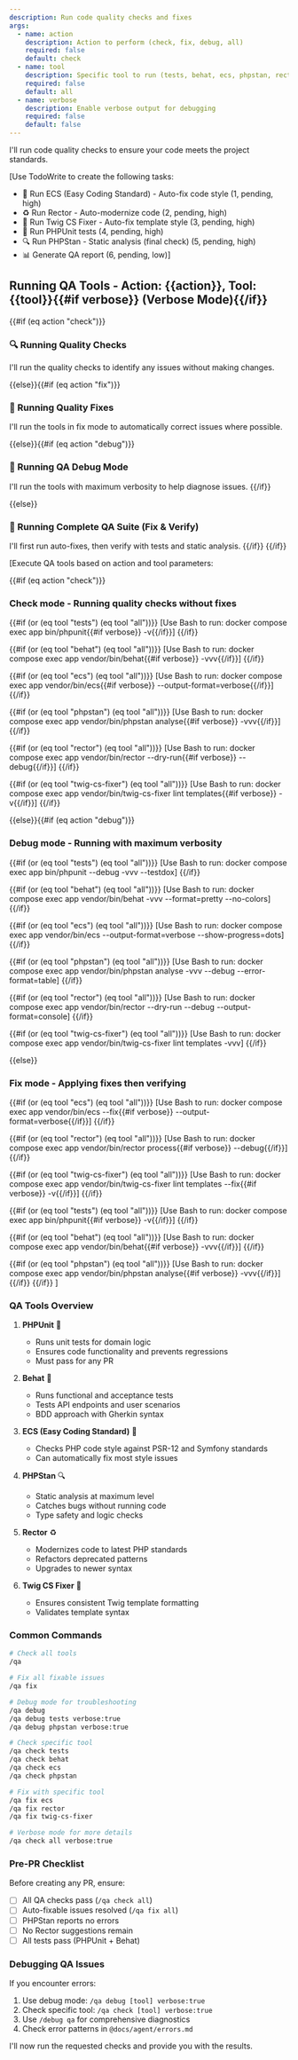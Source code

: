 ```yaml
---
description: Run code quality checks and fixes
args:
  - name: action
    description: Action to perform (check, fix, debug, all)
    required: false
    default: check
  - name: tool
    description: Specific tool to run (tests, behat, ecs, phpstan, rector, twig-cs-fixer, all)
    required: false
    default: all
  - name: verbose
    description: Enable verbose output for debugging
    required: false
    default: false
---
```


I'll run code quality checks to ensure your code meets the project standards.

[Use TodoWrite to create the following tasks:
- 🎨 Run ECS (Easy Coding Standard) - Auto-fix code style (1, pending, high)
- ♻️ Run Rector - Auto-modernize code (2, pending, high)
- 📐 Run Twig CS Fixer - Auto-fix template style (3, pending, high)
- 🧪 Run PHPUnit tests (4, pending, high)
- 🔍 Run PHPStan - Static analysis (final check) (5, pending, high)
- 📊 Generate QA report (6, pending, low)]

## Running QA Tools - Action: {{action}}, Tool: {{tool}}{{#if verbose}} (Verbose Mode){{/if}}

{{#if (eq action "check")}}
### 🔍 Running Quality Checks

I'll run the quality checks to identify any issues without making changes.

{{else}}{{#if (eq action "fix")}}
### 🔧 Running Quality Fixes

I'll run the tools in fix mode to automatically correct issues where possible.

{{else}}{{#if (eq action "debug")}}
### 🐛 Running QA Debug Mode

I'll run the tools with maximum verbosity to help diagnose issues.
{{/if}}

{{else}}
### 🔧 Running Complete QA Suite (Fix & Verify)

I'll first run auto-fixes, then verify with tests and static analysis.
{{/if}}
{{/if}}

[Execute QA tools based on action and tool parameters:

{{#if (eq action "check")}}
### Check mode - Running quality checks without fixes

{{#if (or (eq tool "tests") (eq tool "all"))}}
[Use Bash to run: docker compose exec app bin/phpunit{{#if verbose}} -v{{/if}}]
{{/if}}

{{#if (or (eq tool "behat") (eq tool "all"))}}
[Use Bash to run: docker compose exec app vendor/bin/behat{{#if verbose}} -vvv{{/if}}]
{{/if}}

{{#if (or (eq tool "ecs") (eq tool "all"))}}
[Use Bash to run: docker compose exec app vendor/bin/ecs{{#if verbose}} --output-format=verbose{{/if}}]
{{/if}}

{{#if (or (eq tool "phpstan") (eq tool "all"))}}
[Use Bash to run: docker compose exec app vendor/bin/phpstan analyse{{#if verbose}} -vvv{{/if}}]
{{/if}}

{{#if (or (eq tool "rector") (eq tool "all"))}}
[Use Bash to run: docker compose exec app vendor/bin/rector --dry-run{{#if verbose}} --debug{{/if}}]
{{/if}}

{{#if (or (eq tool "twig-cs-fixer") (eq tool "all"))}}
[Use Bash to run: docker compose exec app vendor/bin/twig-cs-fixer lint templates{{#if verbose}} -v{{/if}}]
{{/if}}

{{else}}{{#if (eq action "debug")}}
### Debug mode - Running with maximum verbosity

{{#if (or (eq tool "tests") (eq tool "all"))}}
[Use Bash to run: docker compose exec app bin/phpunit --debug -vvv --testdox]
{{/if}}

{{#if (or (eq tool "behat") (eq tool "all"))}}
[Use Bash to run: docker compose exec app vendor/bin/behat -vvv --format=pretty --no-colors]
{{/if}}

{{#if (or (eq tool "ecs") (eq tool "all"))}}
[Use Bash to run: docker compose exec app vendor/bin/ecs --output-format=verbose --show-progress=dots]
{{/if}}

{{#if (or (eq tool "phpstan") (eq tool "all"))}}
[Use Bash to run: docker compose exec app vendor/bin/phpstan analyse -vvv --debug --error-format=table]
{{/if}}

{{#if (or (eq tool "rector") (eq tool "all"))}}
[Use Bash to run: docker compose exec app vendor/bin/rector --dry-run --debug --output-format=console]
{{/if}}

{{#if (or (eq tool "twig-cs-fixer") (eq tool "all"))}}
[Use Bash to run: docker compose exec app vendor/bin/twig-cs-fixer lint templates -vvv]
{{/if}}

{{else}}
### Fix mode - Applying fixes then verifying

{{#if (or (eq tool "ecs") (eq tool "all"))}}
[Use Bash to run: docker compose exec app vendor/bin/ecs --fix{{#if verbose}} --output-format=verbose{{/if}}]
{{/if}}

{{#if (or (eq tool "rector") (eq tool "all"))}}
[Use Bash to run: docker compose exec app vendor/bin/rector process{{#if verbose}} --debug{{/if}}]
{{/if}}

{{#if (or (eq tool "twig-cs-fixer") (eq tool "all"))}}
[Use Bash to run: docker compose exec app vendor/bin/twig-cs-fixer lint templates --fix{{#if verbose}} -v{{/if}}]
{{/if}}

{{#if (or (eq tool "tests") (eq tool "all"))}}
[Use Bash to run: docker compose exec app bin/phpunit{{#if verbose}} -v{{/if}}]
{{/if}}

{{#if (or (eq tool "behat") (eq tool "all"))}}
[Use Bash to run: docker compose exec app vendor/bin/behat{{#if verbose}} -vvv{{/if}}]
{{/if}}

{{#if (or (eq tool "phpstan") (eq tool "all"))}}
[Use Bash to run: docker compose exec app vendor/bin/phpstan analyse{{#if verbose}} -vvv{{/if}}]
{{/if}}
{{/if}}
]

### QA Tools Overview

1. **PHPUnit** 🧪
   - Runs unit tests for domain logic
   - Ensures code functionality and prevents regressions
   - Must pass for any PR

2. **Behat** 🥒
   - Runs functional and acceptance tests
   - Tests API endpoints and user scenarios
   - BDD approach with Gherkin syntax

3. **ECS (Easy Coding Standard)** 🎨
   - Checks PHP code style against PSR-12 and Symfony standards
   - Can automatically fix most style issues

4. **PHPStan** 🔍
   - Static analysis at maximum level
   - Catches bugs without running code
   - Type safety and logic checks

5. **Rector** ♻️
   - Modernizes code to latest PHP standards
   - Refactors deprecated patterns
   - Upgrades to newer syntax

6. **Twig CS Fixer** 📐
   - Ensures consistent Twig template formatting
   - Validates template syntax

### Common Commands

```bash
# Check all tools
/qa

# Fix all fixable issues
/qa fix

# Debug mode for troubleshooting
/qa debug
/qa debug tests verbose:true
/qa debug phpstan verbose:true

# Check specific tool
/qa check tests
/qa check behat
/qa check ecs
/qa check phpstan

# Fix with specific tool
/qa fix ecs
/qa fix rector
/qa fix twig-cs-fixer

# Verbose mode for more details
/qa check all verbose:true
```

### Pre-PR Checklist

Before creating any PR, ensure:
- [ ] All QA checks pass (`/qa check all`)
- [ ] Auto-fixable issues resolved (`/qa fix all`)
- [ ] PHPStan reports no errors
- [ ] No Rector suggestions remain
- [ ] All tests pass (PHPUnit + Behat)

### Debugging QA Issues

If you encounter errors:
1. Use debug mode: `/qa debug [tool] verbose:true`
2. Check specific tool: `/qa check [tool] verbose:true`
3. Use `/debug qa` for comprehensive diagnostics
4. Check error patterns in `@docs/agent/errors.md`

I'll now run the requested checks and provide you with the results.
